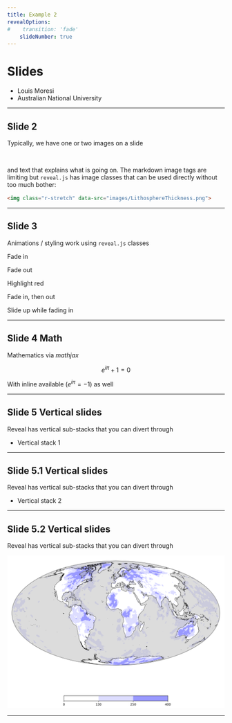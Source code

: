 ```yaml
---
title: Example 2
revealOptions:
#    transition: 'fade'
    slideNumber: true
---
```


# Slides

- Louis Moresi
- Australian National University

---

## Slide 2

Typically, we have one or two images on a slide 

<img class="r-stretch" data-src="images/LithosphereThickness.png">

and text that explains what is going on. 
The markdown image tags are limiting but `reveal.js` has image
classes that can be used directly without too much bother:

```html
<img class="r-stretch" data-src="images/LithosphereThickness.png">
```

---

## Slide 3

Animations / styling work using `reveal.js` classes 

<p class="fragment">Fade in</p>
<p class="fragment fade-out">Fade out</p>
<p class="fragment highlight-red">Highlight red</p>
<p class="fragment fade-in-then-out">Fade in, then out</p>
<p class="fragment fade-up">Slide up while fading in</p>

---

## Slide 4 Math

Mathematics via *mathjax*

$$ e^{i\pi} + 1 = 0$$

With inline available ($e^{i\pi} = -1$) as well

---

## Slide 5 Vertical slides

Reveal has vertical sub-stacks that you can divert through

 - Vertical stack 1

----

## Slide 5.1 Vertical slides


Reveal has vertical sub-stacks that you can divert through

 - Vertical stack 2

----

## Slide 5.2 Vertical slides

Reveal has vertical sub-stacks that you can divert through

![Earth](images/LithosphereThickness.png) <!-- .element height="50%" width="50%" -->

---
